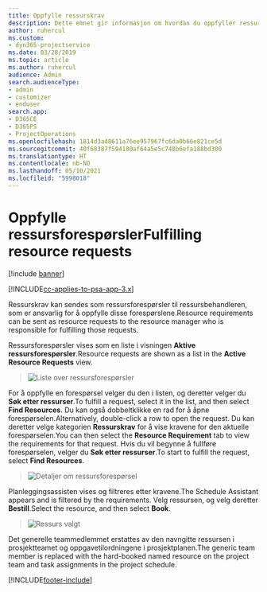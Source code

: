 ```yaml
---
title: Oppfylle ressurskrav
description: Dette emnet gir informasjon om hvordan du oppfyller ressurskrav.
author: ruhercul
ms.custom:
- dyn365-projectservice
ms.date: 03/28/2019
ms.topic: article
ms.author: ruhercul
audience: Admin
search.audienceType:
- admin
- customizer
- enduser
search.app:
- D365CE
- D365PS
- ProjectOperations
ms.openlocfilehash: 1814d3a48611a76ee957967fc6da0b66e821ce5d
ms.sourcegitcommit: 40f68387f594180af64a5e5c748b6efa188bd300
ms.translationtype: HT
ms.contentlocale: nb-NO
ms.lasthandoff: 05/10/2021
ms.locfileid: "5998018"
---
```

# <a name="fulfilling-resource-requests"></a><span data-ttu-id="9b064-103">Oppfylle ressursforespørsler</span><span class="sxs-lookup"><span data-stu-id="9b064-103">Fulfilling resource requests</span></span>

[!include [banner](../includes/psa-now-project-operations.md)]

[!INCLUDE[cc-applies-to-psa-app-3.x](../includes/cc-applies-to-psa-app-3x.md)]

<span data-ttu-id="9b064-104">Ressurskrav kan sendes som ressursforespørsler til ressursbehandleren, som er ansvarlig for å oppfylle disse forespørslene.</span><span class="sxs-lookup"><span data-stu-id="9b064-104">Resource requirements can be sent as resource requests to the resource manager who is responsible for fulfilling those requests.</span></span>

<span data-ttu-id="9b064-105">Ressursforespørsler vises som en liste i visningen **Aktive ressursforespørsler**.</span><span class="sxs-lookup"><span data-stu-id="9b064-105">Resource requests are shown as a list in the **Active Resource Requests** view.</span></span>

> ![Liste over ressursforespørsler](media/Resource-Management-image59.png)

<span data-ttu-id="9b064-107">For å oppfylle en forespørsel velger du den i listen, og deretter velger du **Søk etter ressurser**.</span><span class="sxs-lookup"><span data-stu-id="9b064-107">To fulfill a request, select it in the list, and then select **Find Resources**.</span></span> <span data-ttu-id="9b064-108">Du kan også dobbeltklikke en rad for å åpne forespørselen.</span><span class="sxs-lookup"><span data-stu-id="9b064-108">Alternatively, double-click a row to open the request.</span></span> <span data-ttu-id="9b064-109">Du kan deretter velge kategorien **Ressurskrav** for å vise kravene for den aktuelle forespørselen.</span><span class="sxs-lookup"><span data-stu-id="9b064-109">You can then select the **Resource Requirement** tab to view the requirements for that request.</span></span> <span data-ttu-id="9b064-110">Hvis du vil begynne å fullføre forespørselen, velger du **Søk etter ressurser**.</span><span class="sxs-lookup"><span data-stu-id="9b064-110">To start to fulfill the request, select **Find Resources**.</span></span>

> ![Detaljer om ressursforespørsel](media/Resource-Management-image60.png)

<span data-ttu-id="9b064-112">Planleggingsassisten vises og filtreres etter kravene.</span><span class="sxs-lookup"><span data-stu-id="9b064-112">The Schedule Assistant appears and is filtered by the requirements.</span></span> <span data-ttu-id="9b064-113">Velg ressursen, og velg deretter **Bestill**.</span><span class="sxs-lookup"><span data-stu-id="9b064-113">Select the resource, and then select **Book**.</span></span>

> ![Ressurs valgt](media/Resource-Management-image61.png)

<span data-ttu-id="9b064-115">Det generelle teammedlemmet erstattes av den navngitte ressursen i prosjektteamet og oppgavetilordningene i prosjektplanen.</span><span class="sxs-lookup"><span data-stu-id="9b064-115">The generic team member is replaced with the hard-booked named resource on the project team and task assignments in the project schedule.</span></span>


[!INCLUDE[footer-include](../includes/footer-banner.md)]